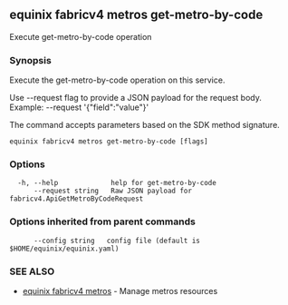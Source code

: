 ## equinix fabricv4 metros get-metro-by-code

Execute get-metro-by-code operation

### Synopsis

Execute the get-metro-by-code operation on this service.

Use --request flag to provide a JSON payload for the request body.
Example: --request '{"field":"value"}'

The command accepts parameters based on the SDK method signature.

```
equinix fabricv4 metros get-metro-by-code [flags]
```

### Options

```
  -h, --help             help for get-metro-by-code
      --request string   Raw JSON payload for fabricv4.ApiGetMetroByCodeRequest
```

### Options inherited from parent commands

```
      --config string   config file (default is $HOME/equinix/equinix.yaml)
```

### SEE ALSO

* [equinix fabricv4 metros](equinix_fabricv4_metros.md)	 - Manage metros resources

